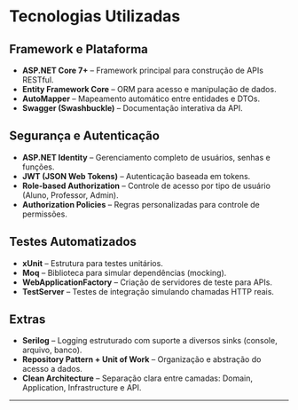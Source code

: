 
# Tecnologias Utilizadas

## Framework e Plataforma
- **ASP.NET Core 7+** – Framework principal para construção de APIs RESTful.
- **Entity Framework Core** – ORM para acesso e manipulação de dados.
- **AutoMapper** – Mapeamento automático entre entidades e DTOs.
- **Swagger (Swashbuckle)** – Documentação interativa da API.

## Segurança e Autenticação
- **ASP.NET Identity** – Gerenciamento completo de usuários, senhas e funções.
- **JWT (JSON Web Tokens)** – Autenticação baseada em tokens.
- **Role-based Authorization** – Controle de acesso por tipo de usuário (Aluno, Professor, Admin).
- **Authorization Policies** – Regras personalizadas para controle de permissões.

## Testes Automatizados
- **xUnit** – Estrutura para testes unitários.
- **Moq** – Biblioteca para simular dependências (mocking).
- **WebApplicationFactory** – Criação de servidores de teste para APIs.
- **TestServer** – Testes de integração simulando chamadas HTTP reais.

## Extras
- **Serilog** – Logging estruturado com suporte a diversos sinks (console, arquivo, banco).
- **Repository Pattern + Unit of Work** – Organização e abstração do acesso a dados.
- **Clean Architecture** – Separação clara entre camadas: Domain, Application, Infrastructure e API.

---

##
